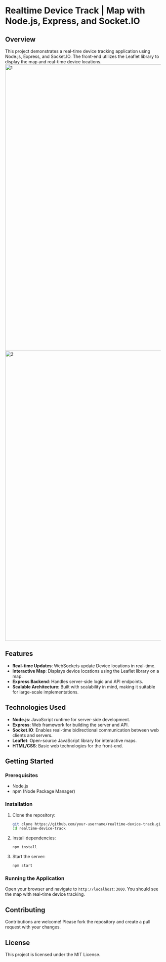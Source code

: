 # Realtime Device Track | Map with Node.js, Express, and Socket.IO

## Overview
This project demonstrates a real-time device tracking application using Node.js, Express, and Socket.IO. The front-end utilizes the Leaflet library to display the map and real-time device locations.
<img width="927" alt="1" src="https://github.com/user-attachments/assets/da437be7-b287-41b9-a4d6-05a11388a864">
<img width="938" alt="2" src="https://github.com/user-attachments/assets/83daafa4-327c-4a2b-af55-b3ff3bc6b5cd">


## Features
- **Real-time Updates**: WebSockets update Device locations in real-time.
- **Interactive Map**: Displays device locations using the Leaflet library on a map.
- **Express Backend**: Handles server-side logic and API endpoints.
- **Scalable Architecture**: Built with scalability in mind, making it suitable for large-scale implementations.

## Technologies Used
- **Node.js**: JavaScript runtime for server-side development.
- **Express**: Web framework for building the server and API.
- **Socket.IO**: Enables real-time bidirectional communication between web clients and servers.
- **Leaflet**: Open-source JavaScript library for interactive maps.
- **HTML/CSS**: Basic web technologies for the front-end.

## Getting Started
### Prerequisites
- Node.js
- npm (Node Package Manager)

### Installation
1. Clone the repository:
   ```sh
   git clone https://github.com/your-username/realtime-device-track.git
   cd realtime-device-track
   ```
2. Install dependencies:
   ```sh
   npm install
   ```
3. Start the server:
   ```sh
   npm start
   ```

### Running the Application
Open your browser and navigate to `http://localhost:3000`. You should see the map with real-time device tracking.

## Contributing
Contributions are welcome! Please fork the repository and create a pull request with your changes.

## License
This project is licensed under the MIT License.

